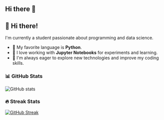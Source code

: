 ## Hi there 👋

## 👋 Hi there!

I'm currently a student passionate about programming and data science.  
- 🐍 My favorite language is **Python**.
- 📓 I love working with **Jupyter Notebooks** for experiments and learning.
- 🚀 I'm always eager to explore new technologies and improve my coding skills.

### 📊 GitHub Stats
![GitHub stats](https://github-readme-stats.vercel.app/api?username=nzx03&show_icons=true&theme=radical)

### 🔥 Streak Stats
[![GitHub Streak](https://streak-stats.demolab.com/?user=Nzx03)](https://git.io/streak-stats)
